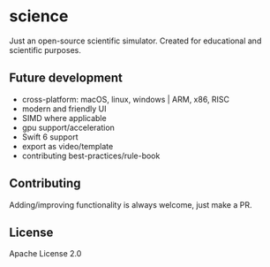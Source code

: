 # science

Just an open-source scientific simulator. Created for educational and scientific purposes.

## Future development
- cross-platform: macOS, linux, windows | ARM, x86, RISC
- modern and friendly UI
- SIMD where applicable
- gpu support/acceleration
- Swift 6 support
- export as video/template
- contributing best-practices/rule-book

## Contributing
Adding/improving functionality is always welcome, just make a PR. 
## License
Apache License 2.0
